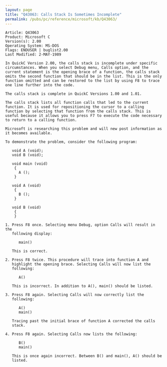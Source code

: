 ```yaml
---
layout: page
title: "Q43063: Calls Stack Is Sometimes Incomplete"
permalink: /pubs/pc/reference/microsoft/kb/Q43063/
---
```


	Article: Q43063
	Product: Microsoft C
	Version(s): 2.00
	Operating System: MS-DOS
	Flags: ENDUSER | buglist2.00
	Last Modified: 2-MAY-1989
	
	In QuickC Version 2.00, the calls stack is incomplete under specific
	circumstances. When you select Debug menu, Calls option, and the
	current statement is the opening brace of a function, the calls stack
	omits the second function that should be in the list. This is the only
	function omitted and can be restored to the list by using F8 to trace
	one line further into the code.
	
	The calls stack is complete in QuickC Versions 1.00 and 1.01.
	
	The calls stack lists all function calls that led to the current
	function. It is used for repositioning the cursor to a calling
	function by selecting that function from the calls stack. This is
	useful because it allows you to press F7 to execute the code necessary
	to return to a calling function.
	
	Microsoft is researching this problem and will new post information as
	it becomes available.
	
	To demonstrate the problem, consider the following program:
	
	   void A (void);
	   void B (void);
	
	   void main (void)
	    {
	      A ();
	    }
	
	   void A (void)
	    {
	      B ();
	    }
	
	   void B (void)
	    {
	    }
	
	1. Press F8 once. Selecting menu Debug, option Calls will result in the
	   following display:
	
	      main()
	
	   This is correct.
	
	2. Press F8 twice. This procedure will trace into function A and
	   highlight the opening brace. Selecting Calls will now list the
	   following:
	
	      A()
	
	   This is incorrect. In addition to A(), main() should be listed.
	
	3. Press F8 again. Selecting Calls will now correctly list the
	   following:
	
	      A()
	      main()
	
	   Tracing past the initial brace of function A corrected the calls
	   stack.
	
	4. Press F8 again. Selecting Calls now lists the following:
	
	      B()
	      main()
	
	   This is once again incorrect. Between B() and main(), A() should be
	   listed.
